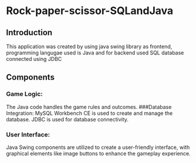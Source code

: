 # Rock-paper-scissor-SQLandJava
## Introduction
This application was created by using java swing library as frontend, programming langugae used is Java and for backend used SQL database connected using JDBC
## Components
### Game Logic: 
The Java code handles the game rules and outcomes.
###Database Integration: 
MySQL Workbench CE is used to create and manage the database. JDBC is used for database connectivity.
### User Interface: 
Java Swing components are utilized to create a user-friendly interface, with graphical elements like image buttons to enhance the gameplay experience.
